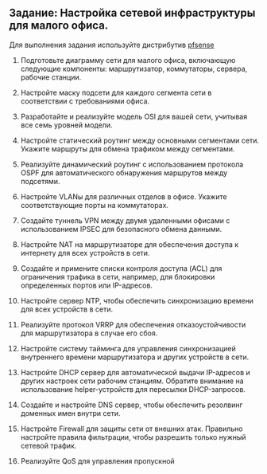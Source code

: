 ## Задание: Настройка сетевой инфраструктуры для малого офиса.

Для выполнения задания используйте дистрибутив [pfsense](https://www.pfsense.org/download/)

1. Подготовьте диаграмму сети для малого офиса, включающую следующие компоненты: маршрутизатор, коммутаторы, сервера, рабочие станции.

2. Настройте маску подсети для каждого сегмента сети в соответствии с требованиями офиса.

3. Разработайте и реализуйте модель OSI для вашей сети, учитывая все семь уровней модели.

4. Настройте статический роутинг между основными сегментами сети. Укажите маршруты для обмена трафиком между сегментами.

5. Реализуйте динамический роутинг с использованием протокола OSPF для автоматического обнаружения маршрутов между подсетями.

6. Настройте VLANы для различных отделов в офисе. Укажите соответствующие порты на коммутаторах.

7. Создайте туннель VPN между двумя удаленными офисами с использованием IPSEC для безопасного обмена данными.

8. Настройте NAT на маршрутизаторе для обеспечения доступа к интернету для всех устройств в сети.

9. Создайте и примените списки контроля доступа (ACL) для ограничения трафика в сети, например, для блокировки определенных портов или IP-адресов.

10. Настройте сервер NTP, чтобы обеспечить синхронизацию времени для всех устройств в сети.

11. Реализуйте протокол VRRP для обеспечения отказоустойчивости для маршрутизатора в случае его сбоя.

12. Настройте систему тайминга для управления синхронизацией внутреннего времени маршрутизатора и других устройств в сети.

13. Настройте DHCP сервер для автоматической выдачи IP-адресов и других настроек сети рабочим станциям. Обратите внимание на использование helper-устройств для пересылки DHCP-запросов.

14. Создайте и настройте DNS сервер, чтобы обеспечить резолвинг доменных имен внутри сети.

15. Настройте Firewall для защиты сети от внешних атак. Правильно настройте правила фильтрации, чтобы разрешить только нужный сетевой трафик.

16. Реализуйте QoS для управления пропускной 